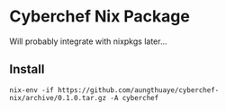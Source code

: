 # Cyberchef Nix Package
Will probably integrate with nixpkgs later...

## Install
```
nix-env -if https://github.com/aungthuaye/cyberchef-nix/archive/0.1.0.tar.gz -A cyberchef
```
